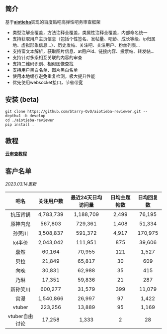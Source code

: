 ## 简介

基于[**aiotieba**](https://github.com/Starry-OvO/aiotieba)实现的百度贴吧高弹性吧务审查框架

+ 类型注解全覆盖，方法注释全覆盖，类属性注释全覆盖，内部命名统一
+ 支持获取用户主页信息（包括个性签名、发帖量、吧龄、成长等级、ip归属地、虚拟形象信息...）、历史发帖、关注吧、关注用户、粉丝列表...
+ 支持富文本解析，获取图片信息、at用户id、链接内容、投票帖、转发帖...
+ 支持针对多条相互关联的内容的审查
+ 支持二维码识别、相似图像查找
+ 支持用户黑白名单、图片黑白名单
+ 使用本地缓存避免重复检测，极大提升性能
+ 优先使用websocket接口，节省带宽

## 安装 (beta)

```shell
git clone https://github.com/Starry-OvO/aiotieba-reviewer.git --depth=1 -b develop
cd ./aiotieba-reviewer
pip install .
```

## 教程

[**云审查教程**](tutorial/reviewer.md)

## 客户名单

*2023.03.14更新*

|      吧名      | 关注用户数 | 最近24天日均访问量 | 日均主题帖数 | 日均回复数 |
| :------------: | :--------: | :----------------: | :----------: | :--------: |
|    抗压背锅    | 4,783,739  |     1,188,709      |    2,499     |   76,195   |
|    原神内鬼    |  567,803   |      729,361       |    1,408     |   51,334   |
|     孙笑川     | 3,508,837  |      591,372       |    4,917     |  170,975   |
|    lol半价     | 2,043,042  |      111,951       |     875      |   39,606   |
|      嘉然      |   60,164   |       70,955       |     121      |   1,527    |
|      贝拉      |   21,849   |       65,817       |      30      |    609     |
|      向晚      |   30,831   |       62,988       |      35      |    415     |
|      乃琳      |   17,351   |       59,836       |      21      |    287     |
|    新孙笑川    |  600,277   |       31,579       |     399      |   11,079   |
|      宫漫      | 1,540,866  |       26,997       |      97      |   1,422    |
|     vtuber     |  223,256   |       13,889       |      95      |   1,169    |
| vtuber自由讨论 |   17,258   |       1,333        |      2       |     28     |
